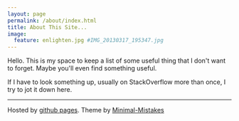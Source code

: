 ```yaml
---
layout: page
permalink: /about/index.html
title: About This Site...
image:
  feature: enlighten.jpg #IMG_20130317_195347.jpg
---
```


Hello. This is my space to keep a list of some useful thing that I don't want to forget. Maybe you'll even find something useful.

If I have to look something up, usually on StackOverflow more than once, I try to jot it down here.

------------------------

Hosted by [github pages](http://pages.github.com/). Theme by [Minimal-Mistakes](https://github.com/mmistakes/minimal-mistakes/)
